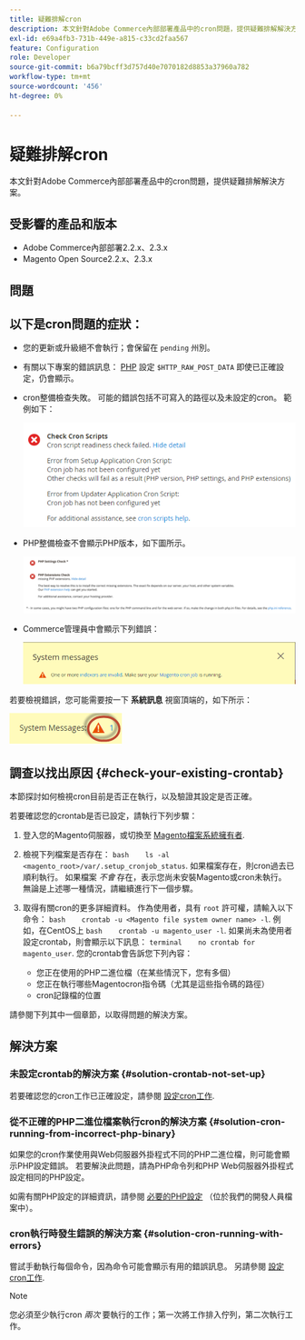 ```yaml
---
title: 疑難排解cron
description: 本文針對Adobe Commerce內部部署產品中的cron問題，提供疑難排解解決方案。
exl-id: e69a4fb3-731b-449e-a815-c33cd2faa567
feature: Configuration
role: Developer
source-git-commit: b6a79bcff3d757d40e7070182d8853a37960a782
workflow-type: tm+mt
source-wordcount: '456'
ht-degree: 0%

---
```


# 疑難排解cron

本文針對Adobe Commerce內部部署產品中的cron問題，提供疑難排解解決方案。

## 受影響的產品和版本

* Adobe Commerce內部部署2.2.x、2.3.x
* Magento Open Source2.2.x、2.3.x

## 問題

## 以下是cron問題的症狀：

* 您的更新或升級絕不會執行；會保留在 `pending` 州別。
* 有關以下專案的錯誤訊息： [PHP](https://glossary.magento.com/php) 設定 `$HTTP_RAW_POST_DATA` 即使已正確設定，仍會顯示。
* cron整備檢查失敗。 可能的錯誤包括不可寫入的路徑以及未設定的cron。 範例如下：

  ![upgr-tshoot-no-cron2.png](assets/upgr-tshoot-no-cron2.png)

* PHP整備檢查不會顯示PHP版本，如下圖所示。

  ![Screen_Shot_2019-08-29_at_1.36.08_PM.png](assets/Screen_Shot_2019-08-29_at_1.36.08_PM.png)

* Commerce管理員中會顯示下列錯誤：

  ![compman-cron-not-running.png](assets/compman-cron-not-running.png)

若要檢視錯誤，您可能需要按一下 **系統訊息** 視窗頂端的，如下所示：

![compman_sys-messages.png](assets/compman_sys-messages.png)

## 調查以找出原因 {#check-your-existing-crontab}

本節探討如何檢視cron目前是否正在執行，以及驗證其設定是否正確。

若要確認您的crontab是否已設定，請執行下列步驟：

1. 登入您的Magento伺服器，或切換至 [Magento檔案系統擁有者](https://devdocs.magento.com/guides/v2.3/install-gde/prereq/file-sys-perms-over.html).
1. 檢視下列檔案是否存在：    `bash    ls -al <magento_root>/var/.setup_cronjob_status`. 如果檔案存在，則cron過去已順利執行。 如果檔案 *不會* 存在，表示您尚未安裝Magento或cron未執行。 無論是上述哪一種情況，請繼續進行下一個步驟。
1. 取得有關cron的更多詳細資料。 作為使用者，具有 `root` 許可權，請輸入以下命令：    `bash    crontab -u <Magento file system owner name> -l`. 例如，在CentOS上 `bash    crontab -u magento_user -l`.  如果尚未為使用者設定crontab，則會顯示以下訊息：    `terminal    no crontab for magento_user`. 您的crontab會告訴您下列內容：

   * 您正在使用的PHP二進位檔（在某些情況下，您有多個）
   * 您正在執行哪些Magentocron指令碼（尤其是這些指令碼的路徑）
   * cron記錄檔的位置

請參閱下列其中一個章節，以取得問題的解決方案。

## 解決方案

### 未設定crontab的解決方案 {#solution-crontab-not-set-up}

若要確認您的cron工作已正確設定，請參閱 [設定cron工作](https://devdocs.magento.com/guides/v2.3/install-gde/install/post-install-config.html#post-install-cron).

### 從不正確的PHP二進位檔案執行cron的解決方案 {#solution-cron-running-from-incorrect-php-binary}

如果您的cron作業使用與Web伺服器外掛程式不同的PHP二進位檔，則可能會顯示PHP設定錯誤。 若要解決此問題，請為PHP命令列和PHP Web伺服器外掛程式設定相同的PHP設定。

如需有關PHP設定的詳細資訊，請參閱 [必要的PHP設定](https://devdocs.magento.com/guides/v2.3/install-gde/prereq/php-settings.html) （位於我們的開發人員檔案中）。

### cron執行時發生錯誤的解決方案 {#solution-cron-running-with-errors}

嘗試手動執行每個命令，因為命令可能會顯示有用的錯誤訊息。 另請參閱 [設定cron工作](https://devdocs.magento.com/guides/v2.3/install-gde/install/post-install-config.html#post-install-cron).

>[!NOTE]
>
>您必須至少執行cron *兩次* 要執行的工作；第一次將工作排入佇列，第二次執行工作。

